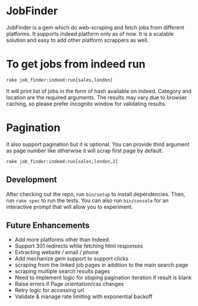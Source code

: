 # JobFinder

JobFinder is a gem which do web-scraping and fetch jobs from different platforms. It supports indeed platform only as of now. It is a scalable solution and easy to add other platform scrappers as well.

# To get jobs from indeed run
```
rake job_finder:indeed:run[sales,london]
```
It will print list of jobs in the form of hash available on indeed. Category and location are the required arguments. The results may vary due to browser caching, so please prefer incognito window for validating results.

# Pagination
It also support pagination but it is optional. You can provide third argument as page number like otherwise it will scrap first page by default.
```
rake job_finder:indeed:run[sales,london,2]
```

## Development

After checking out the repo, run `bin/setup` to install dependencies. Then, run `rake spec` to run the tests. You can also run `bin/console` for an interactive prompt that will allow you to experiment.

## Future Enhancements
- Add more platforms other than Indeed.
- Support 301 redirects while fetching html responses
- Extracting website / email / phone
- Add mechanize gem support to support clicks
- scraping from the linked job pages in addition to the main search page
- scraping multiple search results pages
- Need to implement logic for stoping pagination iteration if result is blank
- Raise errors if Page orientation/css changes
- Retry logic for accessing url
- Validate & manage rate limiting with exponential backoff

